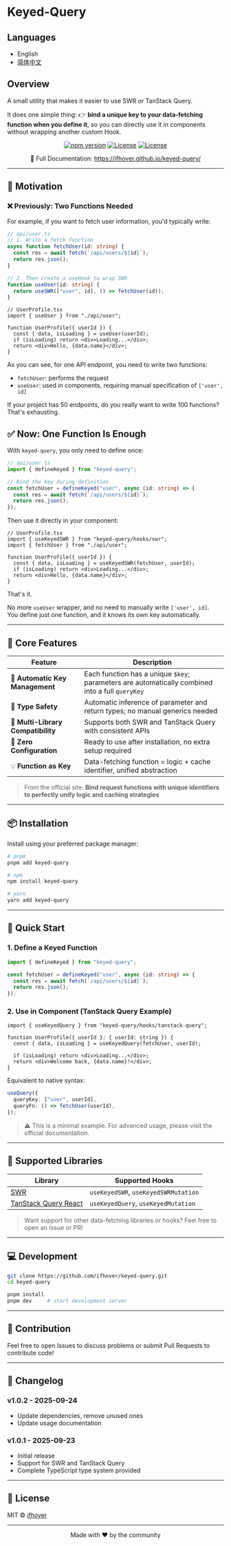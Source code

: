 # Keyed-Query

## Languages

- English
- [简体中文](README.zh.md)

## Overview

A small utility that makes it easier to use SWR or TanStack Query.

It does one simple thing: 👉 **bind a unique key to your data-fetching function when you define it**, so you can directly use it in components without wrapping another custom Hook.

<p align="center">
  <a href="https://www.npmjs.com/package/keyed-query"><img src="https://img.shields.io/npm/v/keyed-query?color=blue" alt="npm version" /></a>
  <a href="https://opensource.org/licenses/MIT"><img src="https://img.shields.io/github/stars/ifhover/keyed-query" alt="License" /></a>
  <a href="https://opensource.org/licenses/MIT"><img src="https://img.shields.io/badge/license-MIT-green.svg" alt="License" /></a>
</p>

<p align="center">
  📘 Full Documentation: <a href="https://ifhover.github.io/keyed-query/">https://ifhover.github.io/keyed-query/</a>
</p>

---

## 📌 Motivation

### ❌ Previously: Two Functions Needed

For example, if you want to fetch user information, you'd typically write:

```ts
// api/user.ts
// 1. Write a fetch function
async function fetchUser(id: string) {
  const res = await fetch(`/api/users/${id}`);
  return res.json();
}

// 2. Then create a useHook to wrap SWR
function useUser(id: string) {
  return useSWR(["user", id], () => fetchUser(id));
}
```

```tsx
// UserProfile.tsx
import { useUser } from "./api/user";

function UserProfile({ userId }) {
  const { data, isLoading } = useUser(userId);
  if (isLoading) return <div>Loading...</div>;
  return <div>Hello, {data.name}</div>;
}
```

As you can see, for one API endpoint, you need to write two functions:

- `fetchUser`: performs the request
- `useUser`: used in components, requiring manual specification of `['user', id]`

If your project has 50 endpoints, do you really want to write 100 functions? That's exhausting.

## ✅ Now: One Function Is Enough

With `keyed-query`, you only need to define once:

```ts
// api/user.ts
import { defineKeyed } from "keyed-query";

// Bind the key during definition
const fetchUser = defineKeyed("user", async (id: string) => {
  const res = await fetch(`/api/users/${id}`);
  return res.json();
});
```

Then use it directly in your component:

```tsx
// UserProfile.tsx
import { useKeyedSWR } from "keyed-query/hooks/swr";
import { fetchUser } from "./api/user";

function UserProfile({ userId }) {
  const { data, isLoading } = useKeyedSWR(fetchUser, userId);
  if (isLoading) return <div>Loading...</div>;
  return <div>Hello, {data.name}</div>;
}
```

That's it.

No more `useUser` wrapper, and no need to manually write `['user', id]`.  
You define just one function, and it knows its own key automatically.

---

## 🌟 Core Features

| Feature                            | Description                                                                                     |
| ---------------------------------- | ----------------------------------------------------------------------------------------------- |
| 🔑 **Automatic Key Management**    | Each function has a unique `$key`; parameters are automatically combined into a full `queryKey` |
| 🎯 **Type Safety**                 | Automatic inference of parameter and return types; no manual generics needed                    |
| 🔄 **Multi-Library Compatibility** | Supports both SWR and TanStack Query with consistent APIs                                       |
| 🚀 **Zero Configuration**          | Ready to use after installation, no extra setup required                                        |
| 💡 **Function as Key**             | Data-fetching function = logic + cache identifier, unified abstraction                          |

> From the official site: **Bind request functions with unique identifiers to perfectly unify logic and caching strategies**

---

## 📦 Installation

Install using your preferred package manager:

```bash
# pnpm
pnpm add keyed-query

# npm
npm install keyed-query

# yarn
yarn add keyed-query
```

---

## 🚀 Quick Start

### 1. Define a Keyed Function

```ts
import { defineKeyed } from "keyed-query";

const fetchUser = defineKeyed("user", async (id: string) => {
  const res = await fetch(`/api/users/${id}`);
  return res.json();
});
```

### 2. Use in Component (TanStack Query Example)

```tsx
import { useKeyedQuery } from "keyed-query/hooks/tanstack-query";

function UserProfile({ userId }: { userId: string }) {
  const { data, isLoading } = useKeyedQuery(fetchUser, userId);

  if (isLoading) return <div>Loading...</div>;
  return <div>Welcome back, {data.name}!</div>;
}
```

Equivalent to native syntax:

```ts
useQuery({
  queryKey: ["user", userId],
  queryFn: () => fetchUser(userId),
});
```

> ⚠️ This is a minimal example. For advanced usage, please visit the official documentation.

---

## 🧩 Supported Libraries

| Library                                            | Supported Hooks                      |
| -------------------------------------------------- | ------------------------------------ |
| [SWR](https://swr.vercel.app)                      | `useKeyedSWR`, `useKeyedSWRMutation` |
| [TanStack Query React](https://tanstack.com/query) | `useKeyedQuery`, `useKeyedMutation`  |

> Want support for other data-fetching libraries or hooks? Feel free to open an Issue or PR!

---

## 💻 Development

```bash
git clone https://github.com/ifhover/keyed-query.git
cd keyed-query

pnpm install
pnpm dev     # start development server
```

---

## 🤝 Contribution

Feel free to open Issues to discuss problems or submit Pull Requests to contribute code!

---

## 📜 Changelog

### v1.0.2 - 2025-09-24

- Update dependencies, remove unused ones
- Update usage documentation

### v1.0.1 - 2025-09-23

- Initial release
- Support for SWR and TanStack Query
- Complete TypeScript type system provided

---

## 📄 License

MIT © [ifhover](https://github.com/ifhover)

---

<p align="center">
  Made with ❤️ by the community
</p>
